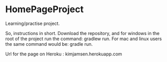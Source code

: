 # HomePageProject
Learning/practise project.

So, instructions in short. Download the repository, and for windows in the root of the project run the command: gradlew run. For mac and linux users the same command would be: gradle run.

Url for the page on Heroku : kimjamsen.herokuapp.com
